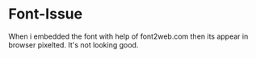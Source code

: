 Font-Issue
==========

When i embedded the font with help of font2web.com then its appear in browser pixelted. It's not looking good. 
